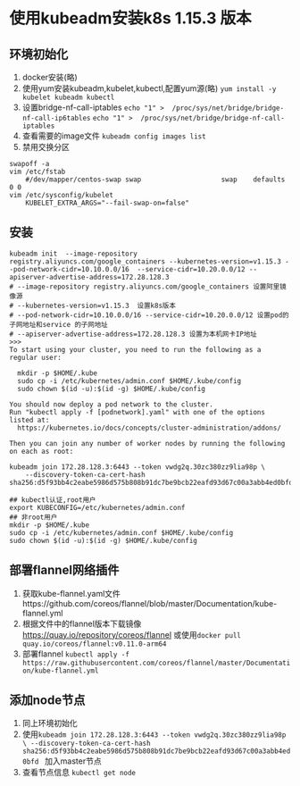 使用kubeadm安装k8s 1.15.3 版本
====================
## 环境初始化
1. docker安装(略)
1. 使用yum安装kubeadm,kubelet,kubectl,配置yum源(略)
`yum install -y  kubelet kubeadm kubectl`
1. 设置bridge-nf-call-iptables
`echo "1" >  /proc/sys/net/bridge/bridge-nf-call-ip6tables`
`echo "1" >  /proc/sys/net/bridge/bridge-nf-call-iptables`
1. 查看需要的image文件
`kubeadm config images list`
1. 禁用交换分区
```
swapoff -a
vim /etc/fstab
    #/dev/mapper/centos-swap swap                    swap    defaults        0 0
vim /etc/sysconfig/kubelet
    KUBELET_EXTRA_ARGS="--fail-swap-on=false"
```

## 安装
```
kubeadm init  --image-repository registry.aliyuncs.com/google_containers --kubernetes-version=v1.15.3 --pod-network-cidr=10.10.0.0/16  --service-cidr=10.20.0.0/12 --apiserver-advertise-address=172.28.128.3
# --image-repository registry.aliyuncs.com/google_containers 设置阿里镜像源
# --kubernetes-version=v1.15.3  设置k8s版本
# --pod-network-cidr=10.10.0.0/16 --service-cidr=10.20.0.0/12 设置pod的子网地址和service 的子网地址
# --apiserver-advertise-address=172.28.128.3 设置为本机网卡IP地址
>>>
To start using your cluster, you need to run the following as a regular user:

  mkdir -p $HOME/.kube
  sudo cp -i /etc/kubernetes/admin.conf $HOME/.kube/config
  sudo chown $(id -u):$(id -g) $HOME/.kube/config

You should now deploy a pod network to the cluster.
Run "kubectl apply -f [podnetwork].yaml" with one of the options listed at:
  https://kubernetes.io/docs/concepts/cluster-administration/addons/

Then you can join any number of worker nodes by running the following on each as root:

kubeadm join 172.28.128.3:6443 --token vwdg2q.30zc380zz9lia98p \
    --discovery-token-ca-cert-hash sha256:d5f93bb4c2eabe5986d575b808b91dc7be9bcb22eafd93d67c00a3abb4ed0bfd 

## kubectl认证,root用户
export KUBECONFIG=/etc/kubernetes/admin.conf
## 非root用户
mkdir -p $HOME/.kube
sudo cp -i /etc/kubernetes/admin.conf $HOME/.kube/config
sudo chown $(id -u):$(id -g) $HOME/.kube/config
```
## 部署flannel网络插件
1. 获取kube-flannel.yaml文件https://github.com/coreos/flannel/blob/master/Documentation/kube-flannel.yml
1. 根据文件中的flannel版本下载镜像 https://quay.io/repository/coreos/flannel
或使用`docker pull quay.io/coreos/flannel:v0.11.0-arm64`
1. 部署flannel
`kubectl apply -f https://raw.githubusercontent.com/coreos/flannel/master/Documentation/kube-flannel.yml`

## 添加node节点
1. 同上环境初始化
1. 使用`kubeadm join 172.28.128.3:6443 --token vwdg2q.30zc380zz9lia98p \
    --discovery-token-ca-cert-hash sha256:d5f93bb4c2eabe5986d575b808b91dc7be9bcb22eafd93d67c00a3abb4ed0bfd ` 加入master节点
1. 查看节点信息
`kubectl get node`